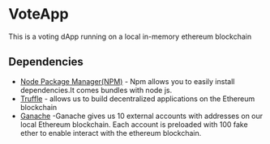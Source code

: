# VoteApp
This is a voting dApp running on a  local in-memory ethereum blockchain


## Dependencies
* [Node Package Manager(NPM)](https://nodejs.org/en/) - Npm allows you to easily install dependencies.It comes bundles with node js.
* [Truffle](https://trufflesuite.com/) - allows us to build decentralized applications on the Ethereum blockchain
* [Ganache](https://trufflesuite.com/ganache/) -Ganache gives us 10 external accounts with addresses on our local Ethereum blockchain. Each account is preloaded with 100 fake ether to enable  interact with the ethereum blockchain.
